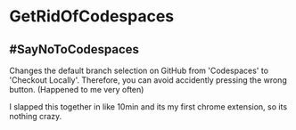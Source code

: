 # GetRidOfCodespaces
## **#SayNoToCodespaces**
Changes the default branch selection on GitHub from 'Codespaces' to 'Checkout Locally'.
Therefore, you can avoid accidently pressing the wrong button. (Happened to me very often)

I slapped this together in like 10min and its my first chrome extension, so its nothing crazy.
